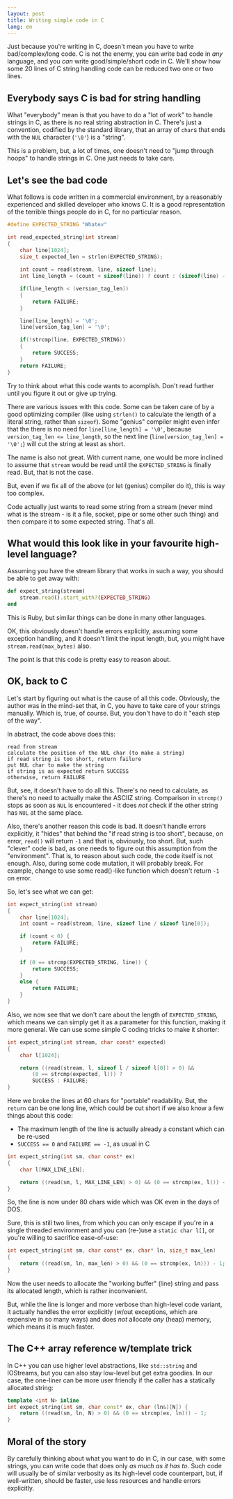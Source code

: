 ```yaml
---
layout: post
title: Writing simple code in C
lang: en
---
```


Just because you're writing in C, doesn't mean you have to write
bad/complex/long code. C is not the enemy, you can write bad code in
_any_ language, and you _can_ write good/simple/short code in C.
We'll show how some 20 lines of C string handling code can be reduced
two one or two lines.

## Everybody says C is bad for string handling

What "everybody" mean is that you have to do a "lot of work" to handle
strings in C, as there is no real string abstraction in C.  There's
just a convention, codified by the standard library, that an array of
`char`s that ends with the `NUL` character (`'\0'`) is a "string".

This is a problem, but, a lot of times, one doesn't need to "jump
through hoops" to handle strings in C. One just needs to take care.

## Let's see the bad code

What follows is code written in a commercial environment, by a
reasonably experienced and skilled developer who knows C. It is a good
representation of the terrible things people do in C, for no
particular reason.

```c
#define EXPECTED_STRING "Whatev"

int read_expected_string(int stream)
{
    char line[1024];
    size_t expected_len = strlen(EXPECTED_STRING);
    
    int count = read(stream, line, sizeof line);
    int line_length = (count < sizeof(line)) ? count : (sizeof(line) - 1); 

    if(line_length < (version_tag_len)) 
    { 
        return FAILURE; 
    } 

    line[line_length] = '\0'; 
    line[version_tag_len] = '\0'; 

    if(!strcmp(line, EXPECTED_STRING)) 
    { 
        return SUCCESS; 
    } 
    return FAILURE; 
}
```

Try to think about what this code wants to acomplish. Don't read
further until you figure it out or give up trying.

There are various issues with this code. Some can be taken care of by
a good optimizing compiler (like using `strlen()` to calculate the
length of a literal string, rather than `sizeof`). Some "genius"
compiler might even infer that the there is no need for
`line[line_length] = '\0'`, because `version_tag_len <= line_length`,
so the next line (`line[version_tag_len] = '\0';`) will cut the string
at least as short.

The name is also not great. With current name, one would be more
inclined to assume that `stream` would be read until the
`EXPECTED_STRING` is finally read. But, that is not the case.

But, even if we fix all of the above (or let (genius) compiler do it),
this is way too complex.

Code actually just wants to read some string from a stream (never mind
what is the stream - is it a file, socket, pipe or some other such
thing) and then compare it to some expected string. That's all.

## What would this look like in your favourite high-level language?

Assuming you have the stream library that works in such a way, you
should be able to get away with:

```ruby
def expect_string(stream)
    stream.read().start_with?(EXPECTED_STRING)
end
```

This is Ruby, but similar things can be done in many other languages.

OK, this obviously doesn't handle errors explicitly, assuming some
exception handling, and it doesn't limit the input length, but, you
might have `stream.read(max_bytes)` also.

The point is that this code is pretty easy to reason about.

## OK, back to C

Let's start by figuring out what is the cause of all this code.
Obviously, the author was in the mind-set that, in C, you have
to take care of your strings manually. Which is, true, of course.
But, you don't have to do it "each step of the way".

In abstract, the code above does this:

    read from stream
    calculate the position of the NUL char (to make a string)
    if read string is too short, return failure
    put NUL char to make the string
    if string is as expected return SUCCESS
    otherwise, return FAILURE

But, see, it doesn't have to do all this.  There's no need to
calculate, as there's no need to actually make the ASCIIZ
string. Comparison in `strcmp()` stops as soon as `NUL` is
encountered - it does _not_ check if the other string has `NUL` at the
same place.

Also, there's another reason this code is bad. It doesn't handle
errors explicitly, it "hides" that behind the "if read string is too
short", because, on error, `read()` will return `-1` and that is,
obviously, too short.  But, such "clever" code is bad, as one needs
to figure out this assumption from the "environment". That is, to
reason about such code, the code itself is not enough. Also, during
some code mutation, it will probably break. For example, change to use
some read()-like function which doesn't return `-1` on error.

So, let's see what we can get:

```c
int expect_string(int stream)
{
    char line[1024];
    int count = read(stream, line, sizeof line / sizeof line[0]);

    if (count < 0) {
        return FAILURE;
    }
    
    if (0 == strcmp(EXPECTED_STRING, line)) {
        return SUCCESS;
    }
    else {
        return FAILURE;
    }
}
```

Also, we now see that we don't care about the length of
`EXPECTED_STRING`, which means we can simply get it as a parameter for
this function, making it more general.  We can use some simple C
coding tricks to make it shorter:

```c
int expect_string(int stream, char const* expected)
{
    char l[1024];

    return ((read(stream, l, sizeof l / sizeof l[0]) > 0) && 
	    (0 == strcmp(expected, l))) ? 
		SUCCESS : FAILURE;
}
```

Here we broke the lines at 60 chars for "portable" readability. But,
the `return` can be one long line, which could be cut short if we also
know a few things about this code:

* The maximum length of the line is actually already a constant which can be re-used
* `SUCCESS == 0` and `FAILURE == -1`, as usual in C

```c
int expect_string(int sm, char const* ex)
{
    char l[MAX_LINE_LEN];

    return ((read(sm, l, MAX_LINE_LEN) > 0) && (0 == strcmp(ex, l))) - 1;
}
```

So, the line is now under 80 chars wide which was OK even in the days
of DOS.

Sure, this is still two lines, from which you can only escape if
you're in a single threaded environment and you can (re-)use a `static
char l[]`, or you're willing to sacrifice ease-of-use:

```c
int expect_string(int sm, char const* ex, char* ln, size_t max_len)
{
    return ((read(sm, ln, max_len) > 0) && (0 == strcmp(ex, ln))) - 1;
}
```

Now the user needs to allocate the "working buffer" (line) string and
pass its allocated length, which is rather inconvenient.

But, while the line is longer and more verbose than high-level code
variant, it actually handles the error explicitly (w/out exceptions,
which are expensive in so many ways) and does _not_ allocate _any_
(heap) memory, which means it is much faster.

## The C++ array reference w/template trick

In C++ you can use higher level abstractions, like `std::string` and
IOStreams, but you can also stay low-level but get extra goodies.  In
our case, the one-liner can be more user friendly if the caller has a
statically allocated string:

```c++
template <int N> inline
int expect_string(int sm, char const* ex, char (ln&)[N]) {
    return ((read(sm, ln, N) > 0) && (0 == strcmp(ex, ln))) - 1;
}
```

## Moral of the story

By carefully thinking about what you want to do in C, in our case,
with some strings, you can write code that does only _as much as it
has to_. Such code will usually be of similar verbosity as its
high-level code counterpart, but, if well-written, should be faster,
use less resources and handle errors explicitly.
